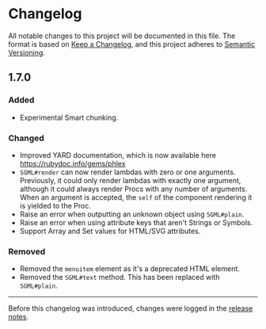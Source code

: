# Changelog

All notable changes to this project will be documented in this file. The format is based on [Keep a Changelog](https://keepachangelog.com/en/1.0.0/), and this project adheres to [Semantic Versioning](https://semver.org/spec/v2.0.0.html).

## 1.7.0

### Added

- Experimental Smart chunking.

### Changed

- Improved YARD documentation, which is now available here https://rubydoc.info/gems/phlex
- `SGML#render` can now render lambdas with zero or one arguments. Previously, it could only render lambdas with exactly one argument, although it could always render Procs with any number of arguments. When an argument is accepted, the `self` of the component rendering it is yielded to the Proc.
- Raise an error when outputting an unknown object using `SGML#plain`.
- Raise an error when using attribute keys that aren't Strings or Symbols.
- Support Array and Set values for HTML/SVG attributes.

### Removed

- Removed the `menuitem` element as it's a deprecated HTML element.
- Removed the `SGML#text` method. This has been replaced with `SGML#plain`.

***

Before this changelog was introduced, changes were logged in the [release notes](https://github.com/phlex-ruby/phlex/releases).
